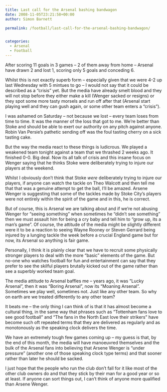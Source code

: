 ```yaml
---
title: Last call for the Arsenal bashing bandwagon
date: 2008-11-05T23:21:58+00:00
author: Simon Barnett

permalink: /football/last-call-for-the-arsenal-bashing-bandwagon/


categories:
  - Arsenal
  - Football
---
```

After scoring 11 goals in 3 games &#8211; 2 of them away from home &#8211; Arsenal have drawn 2 and lost 1, scoring only 5 goals and conceding 6.

<!--more-->

Whilst this is not exactly superb form &#8211; especially given that we were 4-2 up last Wednesday with 5 mintues to go &#8211; I would not say that it could be described as a &#8220;crisis&#8221; yet. But the media have already smelt blood and they will not stop before they either make a kill (Wenger sacked or resigns) or they spot some more tasty morsels and run off after that (Arsenal start playing well and they can gush again, or some other team enters a &#8220;crisis&#8221;).

I was ashamed on Saturday &#8211; not because we lost &#8211; every team loses from time to time. It was the manner of the loss that got to me. We&#8217;re better than Stoke and should be able to exert our authority on any pitch against anyone. Robin Van Persie&#8217;s pathetic sending off was the foul tasting cherry on a sick tasting cake.

But the way the media react to these things is ludicrous. We played a weakened team tonight against a team that we thrashed 2 weeks ago. It finished 0-0. Big deal. Now its all talk of crisis and this insane focus on Wenger saying that he thinks Stoke were deliberately trying to injure our players at the weekend.

Whilst I obviously don&#8217;t think that Stoke _were_ deliberately trying to injure our players, if anyone can watch the tackle on Theo Walcott and then tell me that that was a genuine attempt to get the ball, I&#8217;ll be amazed. Arsene Wenger is suggesting that some of the tackles made by Stoke City&#8217;s players were not entirely within the spirit of the game and in this, he is correct.

But of course, this is Arsenal we are talking about and if we&#8217;re not abusing Wenger for &#8220;seeing something&#8221; when sometimes he &#8220;didn&#8217;t see something&#8221; then we must assault him for being a cry baby and tell him to &#8220;grow up, its a man&#8217;s game&#8221;. Of course, the attitude of the media might be slightly different were it to be a reaction to seeing Wayne Rooney or Steven Gerrard being injured by a lunging tackle the week before a crucial England game but for now, its Arsenal so anything is fair game.

Personally, I think it is plainly clear that we have to recruit some physically stronger players to deal with the more &#8220;basic&#8221; elements of the game. But no-one who watches football for fun and entertainment can say that they prefer to see the skilful players brutally kicked out of the game rather than see a superbly worked team goal.

The media attitude to Arsenal baffles me &#8211; years ago, it was &#8220;Lucky Arsenal&#8221;, then it was &#8220;Boring Arsenal&#8221;, now its &#8220;Moaning Arsenal&#8221;. Sometimes we play well, sometimes not. Just like any other team. So why on earth are we treated differently to any other team?

It beats me &#8211; the only thing I can think of is that it has almost become a cultural thing, in the same way that phrases such as &#8220;Tottenham fans love to see good football&#8221; and &#8220;The fans in the North East love their strikers&#8221; have become such oft repeated terms that they are delivered as regularly and as monotonously as the speaking clock delivers the time.

We have an extremely tough few games coming up &#8211; my guess is that, by the end of this month, the media will have manoeuvred themselves and the bulk of the Arsenal fans into believing that Arsene Wenger is &#8220;under pressure&#8221; (another one of those speaking clock type terms) and that sooner rather than later he should be sacked.

I just hope that the people who run the club don&#8217;t fall for it like most of the other club owners do and that they stick by their man for a good year or so at least. If anyone can sort things out, I can&#8217;t think of anyone more qualified than Arsene Wenger.
